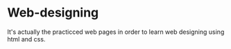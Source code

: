 # Web-designing
It's actually the practicced web pages in order to learn web designing using html and css.
